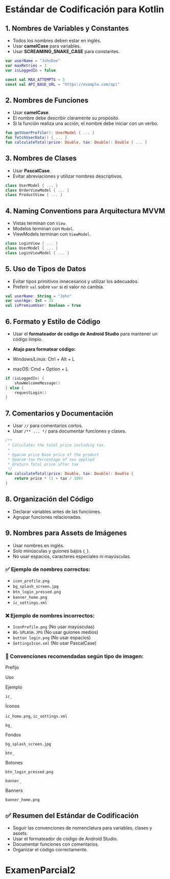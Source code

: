 ﻿
# Estándar de Codificación para Kotlin

## 1. Nombres de Variables y Constantes

-   Todos los nombres deben estar en inglés.
-   Usar **camelCase** para variables.
-   Usar **SCREAMING_SNAKE_CASE** para constantes.

```kotlin
var userName = "JohnDoe"
var maxRetries = 3
var isLoggedIn = false

const val MAX_ATTEMPTS = 5
const val API_BASE_URL = "https://example.com/api"
```

## 2. Nombres de Funciones

-   Usar **camelCase**.
-   El nombre debe describir claramente su propósito.
-   Si la función realiza una acción, el nombre debe iniciar con un verbo.

```kotlin
fun getUserProfile(): UserModel { ... }
fun fetchUserData() { ... }
fun calculateTotal(price: Double, tax: Double): Double { ... }
```

## 3. Nombres de Clases

-   Usar **PascalCase**.
-   Evitar abreviaciones y utilizar nombres descriptivos.

```kotlin
class UserModel { ... }
class OrderViewModel { ... }
class ProductView { ... }
```

## 4. Naming Conventions para Arquitectura MVVM

-   Vistas terminan con `View`.
-   Modelos terminan con `Model`.
-   ViewModels terminan con `ViewModel`.

```kotlin
class LoginView { ... }
class UserModel { ... }
class LoginViewModel { ... }
```

## 5. Uso de Tipos de Datos

-   Evitar tipos primitivos innecesarios y utilizar los adecuados.
-   Preferir `val` sobre `var` si el valor no cambia.

```kotlin
val userName: String = "John"
var userAge: Int = 25
val isPremiumUser: Boolean = true
```

## 6. Formato y Estilo de Código

-   Usar el **formateador de código de Android Studio** para mantener un código limpio.
-   **Atajo para formatear código:**

-   Windows/Linux: Ctrl + Alt + L
-   macOS: Cmd + Option + L

```kotlin
if (isLoggedIn) {
    showWelcomeMessage()
} else {
    requestLogin()
}
```

## 7. Comentarios y Documentación

-   Usar `//` para comentarios cortos.
-   Usar `/** ... */` para documentar funciones y clases.

```kotlin
/**
 * Calculates the total price including tax.
 *
 * @param price Base price of the product
 * @param tax Percentage of tax applied
 * @return Total price after tax
 */
fun calculateTotal(price: Double, tax: Double): Double {
    return price * (1 + tax / 100)
}
```

## 8. Organización del Código

-   Declarar variables antes de las funciones.
-   Agrupar funciones relacionadas.

## 9. Nombres para Assets de Imágenes

-   Usar nombres en inglés.
-   Solo minúsculas y guiones bajos (`_`).
-   No usar espacios, caracteres especiales ni mayúsculas.

### ✅ Ejemplo de nombres correctos:

-   `icon_profile.png`
-   `bg_splash_screen.jpg`
-   `btn_login_pressed.png`
-   `banner_home.png`
-   `ic_settings.xml`

### ❌ Ejemplo de nombres incorrectos:

-   `IconProfile.png` (No usar mayúsculas)
-   `BG-SPLASH.JPG` (No usar guiones medios)
-   `button login.png` (No usar espacios)
-   `SettingsIcon.xml` (No usar PascalCase)

### 📌 Convenciones recomendadas según tipo de imagen:

Prefijo

Uso

Ejemplo

`ic_`

Íconos

`ic_home.png`, `ic_settings.xml`

`bg_`

Fondos

`bg_splash_screen.jpg`

`btn_`

Botones

`btn_login_pressed.png`

`banner_`

Banners

`banner_home.png`

## ✅ Resumen del Estándar de Codificación

-   Seguir las convenciones de nomenclatura para variables, clases y assets.
-   Usar el formateador de código de Android Studio.
-   Documentar funciones con comentarios.
-   Organizar el código correctamente.
# ExamenParcial2
